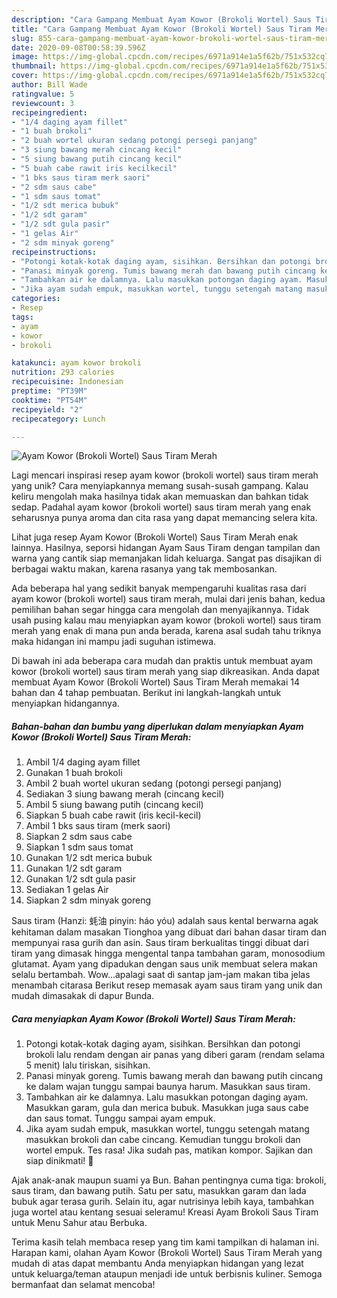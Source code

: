 ```yaml
---
description: "Cara Gampang Membuat Ayam Kowor (Brokoli Wortel) Saus Tiram Merah yang Lezat"
title: "Cara Gampang Membuat Ayam Kowor (Brokoli Wortel) Saus Tiram Merah yang Lezat"
slug: 855-cara-gampang-membuat-ayam-kowor-brokoli-wortel-saus-tiram-merah-yang-lezat
date: 2020-09-08T00:58:39.596Z
image: https://img-global.cpcdn.com/recipes/6971a914e1a5f62b/751x532cq70/ayam-kowor-brokoli-wortel-saus-tiram-merah-foto-resep-utama.jpg
thumbnail: https://img-global.cpcdn.com/recipes/6971a914e1a5f62b/751x532cq70/ayam-kowor-brokoli-wortel-saus-tiram-merah-foto-resep-utama.jpg
cover: https://img-global.cpcdn.com/recipes/6971a914e1a5f62b/751x532cq70/ayam-kowor-brokoli-wortel-saus-tiram-merah-foto-resep-utama.jpg
author: Bill Wade
ratingvalue: 5
reviewcount: 3
recipeingredient:
- "1/4 daging ayam fillet"
- "1 buah brokoli"
- "2 buah wortel ukuran sedang potongi persegi panjang"
- "3 siung bawang merah cincang kecil"
- "5 siung bawang putih cincang kecil"
- "5 buah cabe rawit iris kecilkecil"
- "1 bks saus tiram merk saori"
- "2 sdm saus cabe"
- "1 sdm saus tomat"
- "1/2 sdt merica bubuk"
- "1/2 sdt garam"
- "1/2 sdt gula pasir"
- "1 gelas Air"
- "2 sdm minyak goreng"
recipeinstructions:
- "Potongi kotak-kotak daging ayam, sisihkan. Bersihkan dan potongi brokoli lalu rendam dengan air panas yang diberi garam (rendam selama 5 menit) lalu tiriskan, sisihkan."
- "Panasi minyak goreng. Tumis bawang merah dan bawang putih cincang ke dalam wajan tunggu sampai baunya harum. Masukkan saus tiram."
- "Tambahkan air ke dalamnya. Lalu masukkan potongan daging ayam. Masukkan garam, gula dan merica bubuk. Masukkan juga saus cabe dan saus tomat. Tunggu sampai ayam empuk."
- "Jika ayam sudah empuk, masukkan wortel, tunggu setengah matang masukkan brokoli dan cabe cincang. Kemudian tunggu brokoli dan wortel empuk. Tes rasa! Jika sudah pas, matikan kompor. Sajikan dan siap dinikmati! 🙂"
categories:
- Resep
tags:
- ayam
- kowor
- brokoli

katakunci: ayam kowor brokoli 
nutrition: 293 calories
recipecuisine: Indonesian
preptime: "PT39M"
cooktime: "PT54M"
recipeyield: "2"
recipecategory: Lunch

---
```



![Ayam Kowor (Brokoli Wortel) Saus Tiram Merah](https://img-global.cpcdn.com/recipes/6971a914e1a5f62b/751x532cq70/ayam-kowor-brokoli-wortel-saus-tiram-merah-foto-resep-utama.jpg)

Lagi mencari inspirasi resep ayam kowor (brokoli wortel) saus tiram merah yang unik? Cara menyiapkannya memang susah-susah gampang. Kalau keliru mengolah maka hasilnya tidak akan memuaskan dan bahkan tidak sedap. Padahal ayam kowor (brokoli wortel) saus tiram merah yang enak seharusnya punya aroma dan cita rasa yang dapat memancing selera kita.

Lihat juga resep Ayam Kowor (Brokoli Wortel) Saus Tiram Merah enak lainnya. Hasilnya, seporsi hidangan Ayam Saus Tiram dengan tampilan dan warna yang cantik siap memanjakan lidah keluarga. Sangat pas disajikan di berbagai waktu makan, karena rasanya yang tak membosankan.

Ada beberapa hal yang sedikit banyak mempengaruhi kualitas rasa dari ayam kowor (brokoli wortel) saus tiram merah, mulai dari jenis bahan, kedua pemilihan bahan segar hingga cara mengolah dan menyajikannya. Tidak usah pusing kalau mau menyiapkan ayam kowor (brokoli wortel) saus tiram merah yang enak di mana pun anda berada, karena asal sudah tahu triknya maka hidangan ini mampu jadi suguhan istimewa.


Di bawah ini ada beberapa cara mudah dan praktis untuk membuat ayam kowor (brokoli wortel) saus tiram merah yang siap dikreasikan. Anda dapat membuat Ayam Kowor (Brokoli Wortel) Saus Tiram Merah memakai 14 bahan dan 4 tahap pembuatan. Berikut ini langkah-langkah untuk menyiapkan hidangannya.

<!--inarticleads1-->

##### Bahan-bahan dan bumbu yang diperlukan dalam menyiapkan Ayam Kowor (Brokoli Wortel) Saus Tiram Merah:

1. Ambil 1/4 daging ayam fillet
1. Gunakan 1 buah brokoli
1. Ambil 2 buah wortel ukuran sedang (potongi persegi panjang)
1. Sediakan 3 siung bawang merah (cincang kecil)
1. Ambil 5 siung bawang putih (cincang kecil)
1. Siapkan 5 buah cabe rawit (iris kecil-kecil)
1. Ambil 1 bks saus tiram (merk saori)
1. Siapkan 2 sdm saus cabe
1. Siapkan 1 sdm saus tomat
1. Gunakan 1/2 sdt merica bubuk
1. Gunakan 1/2 sdt garam
1. Gunakan 1/2 sdt gula pasir
1. Sediakan 1 gelas Air
1. Siapkan 2 sdm minyak goreng


Saus tiram (Hanzi: 蚝油 pinyin: háo yóu) adalah saus kental berwarna agak kehitaman dalam masakan Tionghoa yang dibuat dari bahan dasar tiram dan mempunyai rasa gurih dan asin. Saus tiram berkualitas tinggi dibuat dari tiram yang dimasak hingga mengental tanpa tambahan garam, monosodium glutamat. Ayam yang dipadukan dengan saus unik membuat selera makan selalu bertambah. Wow…apalagi saat di santap jam-jam makan tiba jelas menambah citarasa Berikut resep memasak ayam saus tiram yang unik dan mudah dimasakak di dapur Bunda. 

<!--inarticleads2-->

##### Cara menyiapkan Ayam Kowor (Brokoli Wortel) Saus Tiram Merah:

1. Potongi kotak-kotak daging ayam, sisihkan. Bersihkan dan potongi brokoli lalu rendam dengan air panas yang diberi garam (rendam selama 5 menit) lalu tiriskan, sisihkan.
1. Panasi minyak goreng. Tumis bawang merah dan bawang putih cincang ke dalam wajan tunggu sampai baunya harum. Masukkan saus tiram.
1. Tambahkan air ke dalamnya. Lalu masukkan potongan daging ayam. Masukkan garam, gula dan merica bubuk. Masukkan juga saus cabe dan saus tomat. Tunggu sampai ayam empuk.
1. Jika ayam sudah empuk, masukkan wortel, tunggu setengah matang masukkan brokoli dan cabe cincang. Kemudian tunggu brokoli dan wortel empuk. Tes rasa! Jika sudah pas, matikan kompor. Sajikan dan siap dinikmati! 🙂


Ajak anak-anak maupun suami ya Bun. Bahan pentingnya cuma tiga: brokoli, saus tiram, dan bawang putih. Satu per satu, masukkan garam dan lada bubuk agar terasa gurih. Selain itu, agar nutrisinya lebih kaya, tambahkan juga wortel atau kentang sesuai seleramu! Kreasi Ayam Brokoli Saus Tiram untuk Menu Sahur atau Berbuka. 

Terima kasih telah membaca resep yang tim kami tampilkan di halaman ini. Harapan kami, olahan Ayam Kowor (Brokoli Wortel) Saus Tiram Merah yang mudah di atas dapat membantu Anda menyiapkan hidangan yang lezat untuk keluarga/teman ataupun menjadi ide untuk berbisnis kuliner. Semoga bermanfaat dan selamat mencoba!
